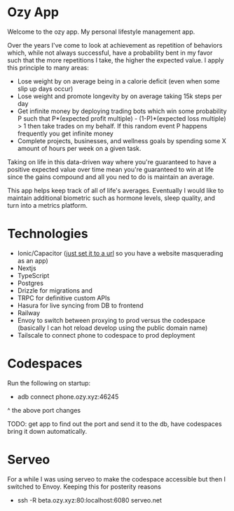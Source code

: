 # Ozy App

Welcome to the ozy app. My personal lifestyle management app.

Over the years I've come to look at achievement as repetition of behaviors which, while not always successful,
have a probability bent in my favor such that the more repetitions I take, the higher the expected value. I apply this principle to many areas:
- Lose weight by on average being in a calorie deficit (even when some slip up days occur)
- Lose weight and promote longevity by on average taking 15k steps per day
- Get infinite money by deploying trading bots which win some probability P such that P*(expected profit multiple) - (1-P)*(expected loss multiple) > 1 then take trades on my behalf. If this random event P happens frequently you get infinite money
- Complete projects, businesses, and wellness goals by spending some X amount of hours per week on a given task.

Taking on life in this data-driven way where you're guaranteed to have a positive expected value over time mean you're guaranteed to win at life since the gains compound and all you ned to do is maintain an average.

This app helps keep track of all of life's averages. Eventually I would like to maintain additional biometric such as hormone levels, sleep quality, and turn into a metrics platform.

# Technologies

- Ionic/Capacitor ([just set it to a url](https://capacitorjs.com/docs/config#:~:text=url?:%20string) so you have a website masquerading as an app)
- Nextjs
- TypeScript
- Postgres
- Drizzle for migrations and 
- TRPC for definitive custom APIs
- Hasura for live syncing from DB to frontend
- Railway
- Envoy to switch between proxying to prod versus the codespace (basically I can hot reload develop using the public domain name)
- Tailscale to connect phone to codespace to prod deployment

# Codespaces

Run the following on startup:
- adb connect phone.ozy.xyz:46245

^ the above port changes

TODO: get app to find out the port and send it to the db, have codespaces bring it down automatically.

# Serveo

For a while I was using serveo to make the codespace accessible but then I switched to Envoy. Keeping this for posterity reasons

- ssh -R beta.ozy.xyz:80:localhost:6080 serveo.net
